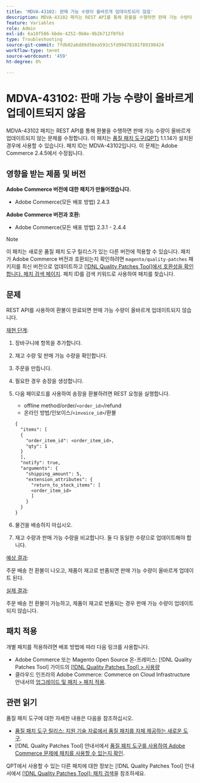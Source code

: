 ```yaml
---
title: 'MDVA-43102: 판매 가능 수량이 올바르게 업데이트되지 않음'
description: MDVA-43102 패치는 REST API를 통해 환불을 수행하면 판매 가능 수량이 올바르게 업데이트되지 않는 문제를 수정합니다. 이 패치는 [Quality Patches Tool (QPT)](https://experienceleague.adobe.com/ko/docs/commerce-operations/tools/quality-patches-tool/quality-patches-tool-to-self-serve-quality-patches) 1.1.14가 설치된 경우 사용할 수 있습니다. 패치 ID는 MDVA-43102입니다. 이 문제는 Adobe Commerce 2.4.5에서 수정됩니다.
feature: Variables
role: Admin
exl-id: 6a10f586-bbde-4252-9b8e-9b2b712f0fb3
type: Troubleshooting
source-git-commit: 7fdb02a6d89d50ea593c5fd99d78101f89198424
workflow-type: tm+mt
source-wordcount: '459'
ht-degree: 0%

---
```


# MDVA-43102: 판매 가능 수량이 올바르게 업데이트되지 않음

MDVA-43102 패치는 REST API를 통해 환불을 수행하면 판매 가능 수량이 올바르게 업데이트되지 않는 문제를 수정합니다. 이 패치는 [품질 패치 도구(QPT)](https://experienceleague.adobe.com/ko/docs/commerce-operations/tools/quality-patches-tool/quality-patches-tool-to-self-serve-quality-patches) 1.1.14가 설치된 경우에 사용할 수 있습니다. 패치 ID는 MDVA-43102입니다. 이 문제는 Adobe Commerce 2.4.5에서 수정됩니다.

## 영향을 받는 제품 및 버전

**Adobe Commerce 버전에 대한 패치가 만들어졌습니다.**

* Adobe Commerce(모든 배포 방법) 2.4.3

**Adobe Commerce 버전과 호환:**

* Adobe Commerce(모든 배포 방법) 2.3.1 - 2.4.4

>[!NOTE]
>
>이 패치는 새로운 품질 패치 도구 릴리스가 있는 다른 버전에 적용할 수 있습니다. 패치가 Adobe Commerce 버전과 호환되는지 확인하려면 `magento/quality-patches` 패키지를 최신 버전으로 업데이트하고 [[!DNL Quality Patches Tool]에서 호환성을 확인합니다. 패치 검색 페이지](https://experienceleague.adobe.com/ko/docs/commerce-operations/tools/quality-patches-tool/quality-patches-tool-to-self-serve-quality-patches). 패치 ID를 검색 키워드로 사용하여 패치를 찾습니다.

## 문제

REST API를 사용하여 환불이 완료되면 판매 가능 수량이 올바르게 업데이트되지 않습니다.

<u>재현 단계</u>:

1. 장바구니에 항목을 추가합니다.
1. 재고 수량 및 판매 가능 수량을 확인합니다.
1. 주문을 만듭니다.
1. 필요한 경우 송장을 생성합니다.
1. 다음 페이로드를 사용하여 송장을 환불하려면 REST 요청을 실행합니다.

   * offline method/order/`<order_id>`/refund
   * 온라인 방법/인보이스/`<invoice_id>`/환불

   ```rest
   {
     "items": [
     {
       "order_item_id": <order_item_id>,
       "qty": 1
     }
     ],
     "notify": true,
     "arguments": {
       "shipping_amount": 5,
       "extension_attributes": {
         "return_to_stock_items": [
         <order_item_id>
         ]
       }
     }
   }
   ```

1. 물건을 배송하지 마십시오.
1. 재고 수량과 판매 가능 수량을 비교합니다. 둘 다 동일한 수량으로 업데이트해야 합니다.

<u>예상 결과</u>:

주문 배송 전 환불이 나오고, 제품이 재고로 반품되면 판매 가능 수량이 올바르게 업데이트 된다.

<u>실제 결과</u>:

주문 배송 전 환불이 가능하고, 제품이 재고로 반품되는 경우 판매 가능 수량이 업데이트되지 않습니다.

## 패치 적용

개별 패치를 적용하려면 배포 방법에 따라 다음 링크를 사용합니다.

* Adobe Commerce 또는 Magento Open Source 온-프레미스: [!DNL Quality Patches Tool] 가이드의 [[!DNL Quality Patches Tool] > 사용량](/help/tools/quality-patches-tool/usage.md)
* 클라우드 인프라의 Adobe Commerce: Commerce on Cloud Infrastructure 안내서의 [업그레이드 및 패치 > 패치 적용](https://experienceleague.adobe.com/docs/commerce-cloud-service/user-guide/develop/upgrade/apply-patches.html?lang=ko).

## 관련 읽기

품질 패치 도구에 대한 자세한 내용은 다음을 참조하십시오.

* [품질 패치 도구 릴리스: 지원 기술 자료에서 품질 패치를 자체 제공하는 새로운 도구](https://experienceleague.adobe.com/ko/docs/commerce-operations/tools/quality-patches-tool/quality-patches-tool-to-self-serve-quality-patches).
* [!DNL Quality Patches Tool] 안내서에서 [품질 패치 도구를 사용하여 Adobe Commerce 문제에 패치를 사용할 수 있는지 확인](/help/tools/quality-patches-tool/patches-available-in-qpt/check-patch-for-magento-issue-with-magento-quality-patches.md).

QPT에서 사용할 수 있는 다른 패치에 대한 정보는 [!DNL Quality Patches Tool] 안내서에서 [[!DNL Quality Patches Tool]: 패치 검색](https://experienceleague.adobe.com/tools/commerce-quality-patches/index.html?lang=ko)을 참조하세요.
